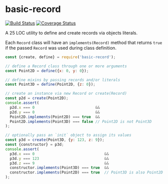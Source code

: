 # basic-record

[![Build Status](https://travis-ci.com/WebReflection/basic-record.svg?branch=master)](https://travis-ci.com/WebReflection/basic-record) [![Coverage Status](https://coveralls.io/repos/github/WebReflection/basic-record/badge.svg?branch=master)](https://coveralls.io/github/WebReflection/basic-record?branch=master)

A 25 LOC utility to define and create records via objects literals.

Each `Record` class will have an `implements(Record)` method that returns `true` if the passed `Record` was used during class definition.

```js
const {create, define} = require('basic-record');

// define a Record class through one or more arguments
const Point2D = define({x: 0, y: 0});

// define mixins by passing records and/or literals
const Point3D = define(Point2D, {z: 0});

// create an instance via new Record or create(Record)
const p2d = create(Point2D);
console.assert(
  p2d.x === 0                           &&
  p2d.y === 0                           &&
  Point2D.implements(Point2D) === true  &&
  Point2D.implements(Point3D) === false // Point2D is not Point3D
);

// optionally pass an `init` object to assign its values
const p3d = create(Point3D, {y: 123, z: 9});
const {constructor} = p3d;
console.assert(
  p3d.x === 0                               &&
  p3d.y === 123                             &&
  p3d.z === 9                               &&
  constructor.implements(Point3D) === true  &&
  constructor.implements(Point2D) === true  // Point3D is also Point2D
);
```
